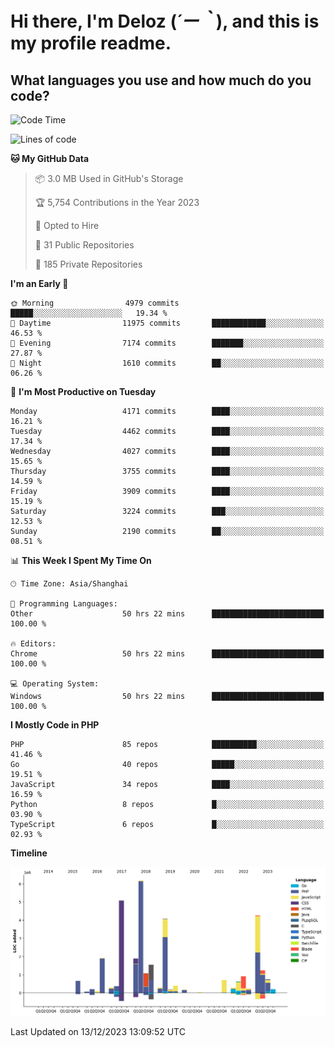 # **Hi there, I'm Deloz (*´ー｀*), and this is my profile readme.**

## **What languages you use and how much do you code?**

<!--START_SECTION:waka-->
![Code Time](http://img.shields.io/badge/Code%20Time-2%2C986%20hrs%205%20mins-blue)

![Lines of code](https://img.shields.io/badge/From%20Hello%20World%20I%27ve%20Written-33.6%20million%20lines%20of%20code-blue)

**🐱 My GitHub Data** 

> 📦 3.0 MB Used in GitHub's Storage 
 > 
> 🏆 5,754 Contributions in the Year 2023
 > 
> 💼 Opted to Hire
 > 
> 📜 31 Public Repositories 
 > 
> 🔑 185 Private Repositories 
 > 
**I'm an Early 🐤** 

```text
🌞 Morning                4979 commits        █████░░░░░░░░░░░░░░░░░░░░   19.34 % 
🌆 Daytime                11975 commits       ████████████░░░░░░░░░░░░░   46.53 % 
🌃 Evening                7174 commits        ███████░░░░░░░░░░░░░░░░░░   27.87 % 
🌙 Night                  1610 commits        ██░░░░░░░░░░░░░░░░░░░░░░░   06.26 % 
```
📅 **I'm Most Productive on Tuesday** 

```text
Monday                   4171 commits        ████░░░░░░░░░░░░░░░░░░░░░   16.21 % 
Tuesday                  4462 commits        ████░░░░░░░░░░░░░░░░░░░░░   17.34 % 
Wednesday                4027 commits        ████░░░░░░░░░░░░░░░░░░░░░   15.65 % 
Thursday                 3755 commits        ████░░░░░░░░░░░░░░░░░░░░░   14.59 % 
Friday                   3909 commits        ████░░░░░░░░░░░░░░░░░░░░░   15.19 % 
Saturday                 3224 commits        ███░░░░░░░░░░░░░░░░░░░░░░   12.53 % 
Sunday                   2190 commits        ██░░░░░░░░░░░░░░░░░░░░░░░   08.51 % 
```


📊 **This Week I Spent My Time On** 

```text
🕑︎ Time Zone: Asia/Shanghai

💬 Programming Languages: 
Other                    50 hrs 22 mins      █████████████████████████   100.00 % 

🔥 Editors: 
Chrome                   50 hrs 22 mins      █████████████████████████   100.00 % 

💻 Operating System: 
Windows                  50 hrs 22 mins      █████████████████████████   100.00 % 
```

**I Mostly Code in PHP** 

```text
PHP                      85 repos            ██████████░░░░░░░░░░░░░░░   41.46 % 
Go                       40 repos            █████░░░░░░░░░░░░░░░░░░░░   19.51 % 
JavaScript               34 repos            ████░░░░░░░░░░░░░░░░░░░░░   16.59 % 
Python                   8 repos             █░░░░░░░░░░░░░░░░░░░░░░░░   03.90 % 
TypeScript               6 repos             █░░░░░░░░░░░░░░░░░░░░░░░░   02.93 % 
```



**Timeline**

![Lines of Code chart](https://raw.githubusercontent.com/deloz/deloz/main/assets/bar_graph.png)


 Last Updated on 13/12/2023 13:09:52 UTC
<!--END_SECTION:waka-->
